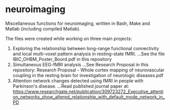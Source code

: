 # neuroimaging
Miscellaneous functions for neuroimaging, written in Bash, Make and Matlab (including compiled Matlab).

The files were created while working on three main projects:

1) Exploring the relationship between long-range functional connectivity and local multi-voxel pattern analysis in resting-state fMRI.
...See the file IBIC_OHBM_Poster_Boord.pdf in this repository
2) Simultaneous EEG-fMRI analysis
...See Research Proposal in this repository:
Research Proposal - Whole cortex mapping of neurovascular coupling in the resting brain for investigation of neurologic diseases.pdf
3) Attention network changes detected using fMRI in people with Parkinson's disease.
...Read published journal paper at: https://www.researchgate.net/publication/309723272_Executive_attention_networks_show_altered_relationship_with_default_mode_network_in_PD

